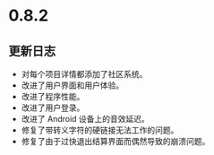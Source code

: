 # 0.8.2

## 更新日志

-   对每个项目详情都添加了社区系统。
-   改进了用户界面和用户体验。
-   改进了程序性能。
-   改进了用户登录。
-   改进了 Android 设备上的音效延迟。
-   修复了带转义字符的硬链接无法工作的问题。
-   修复了由于过快退出结算界面而偶然导致的崩溃问题。

